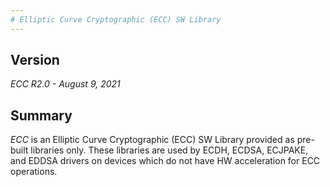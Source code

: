 ```yaml
---
# Elliptic Curve Cryptographic (ECC) SW Library
---
```

## Version
_ECC R2.0 - August 9, 2021_

## Summary
_ECC_ is an Elliptic Curve Cryptographic (ECC) SW Library provided as pre-built
libraries only. These libraries are used by ECDH, ECDSA, ECJPAKE, and EDDSA drivers
on devices which do not have HW acceleration for ECC operations.


